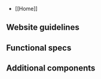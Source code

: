 - [[Home]]

## Website guidelines

<!-- categories start open="false" group="Design guideline drafts, Design office hours, Publishing guidelines" --><!-- categories end -->

## Functional specs

<!-- categories start open="false" group="Layout component, Service, UI component, Utility" --><!-- categories end -->

## Additional components

<!-- categories start open="false" group="Design only, Feature flag, Under construction, Carbon component" --><!-- categories end -->
